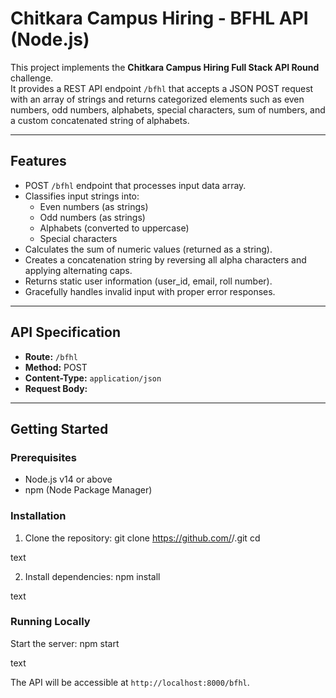 # Chitkara Campus Hiring - BFHL API (Node.js)

This project implements the **Chitkara Campus Hiring Full Stack API Round** challenge.  
It provides a REST API endpoint `/bfhl` that accepts a JSON POST request with an array of strings and returns categorized elements such as even numbers, odd numbers, alphabets, special characters, sum of numbers, and a custom concatenated string of alphabets.

---

## Features

- POST `/bfhl` endpoint that processes input data array.
- Classifies input strings into:
  - Even numbers (as strings)
  - Odd numbers (as strings)
  - Alphabets (converted to uppercase)
  - Special characters
- Calculates the sum of numeric values (returned as a string).
- Creates a concatenation string by reversing all alpha characters and applying alternating caps.
- Returns static user information (user_id, email, roll number).
- Gracefully handles invalid input with proper error responses.

---

## API Specification

- **Route:** `/bfhl`
- **Method:** POST
- **Content-Type:** `application/json`
- **Request Body:**

---

## Getting Started

### Prerequisites

- Node.js v14 or above
- npm (Node Package Manager)

### Installation

1. Clone the repository:
git clone https://github.com/<your-username>/<your-repo>.git
cd <your-repo>

text

2. Install dependencies:
npm install

text

### Running Locally

Start the server:
npm start

text

The API will be accessible at `http://localhost:8000/bfhl`.
